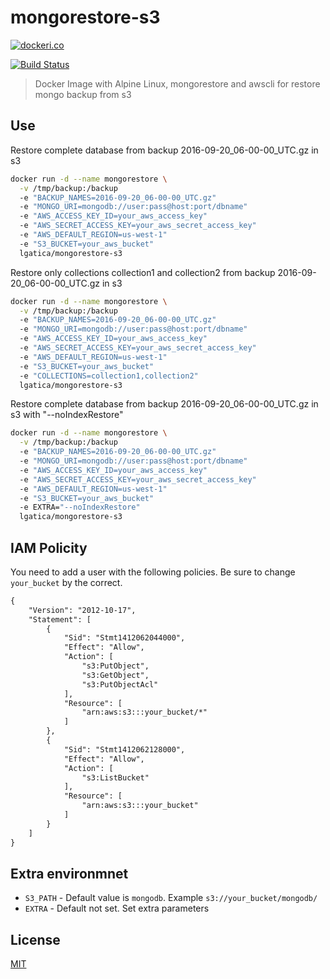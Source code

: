 # mongorestore-s3

[![dockeri.co](http://dockeri.co/image/lgatica/mongorestore-s3)](https://hub.docker.com/r/lgatica/mongorestore-s3/)

[![Build Status](https://travis-ci.org/lgaticaq/mongorestore-s3.svg?branch=master)](https://travis-ci.org/lgaticaq/mongorestore-s3)

> Docker Image with Alpine Linux, mongorestore and awscli for restore mongo backup from s3

## Use

Restore complete database from backup 2016-09-20_06-00-00_UTC.gz in s3

```bash
docker run -d --name mongorestore \
  -v /tmp/backup:/backup
  -e "BACKUP_NAMES=2016-09-20_06-00-00_UTC.gz"
  -e "MONGO_URI=mongodb://user:pass@host:port/dbname"
  -e "AWS_ACCESS_KEY_ID=your_aws_access_key"
  -e "AWS_SECRET_ACCESS_KEY=your_aws_secret_access_key"
  -e "AWS_DEFAULT_REGION=us-west-1"
  -e "S3_BUCKET=your_aws_bucket"
  lgatica/mongorestore-s3
```

Restore only collections collection1 and collection2 from backup 2016-09-20_06-00-00_UTC.gz in s3

```bash
docker run -d --name mongorestore \
  -v /tmp/backup:/backup
  -e "BACKUP_NAMES=2016-09-20_06-00-00_UTC.gz"
  -e "MONGO_URI=mongodb://user:pass@host:port/dbname"
  -e "AWS_ACCESS_KEY_ID=your_aws_access_key"
  -e "AWS_SECRET_ACCESS_KEY=your_aws_secret_access_key"
  -e "AWS_DEFAULT_REGION=us-west-1"
  -e "S3_BUCKET=your_aws_bucket"
  -e "COLLECTIONS=collection1,collection2"
  lgatica/mongorestore-s3
```

Restore complete database from backup 2016-09-20_06-00-00_UTC.gz in s3 with "--noIndexRestore"

```bash
docker run -d --name mongorestore \
  -v /tmp/backup:/backup
  -e "BACKUP_NAMES=2016-09-20_06-00-00_UTC.gz"
  -e "MONGO_URI=mongodb://user:pass@host:port/dbname"
  -e "AWS_ACCESS_KEY_ID=your_aws_access_key"
  -e "AWS_SECRET_ACCESS_KEY=your_aws_secret_access_key"
  -e "AWS_DEFAULT_REGION=us-west-1"
  -e "S3_BUCKET=your_aws_bucket"
  -e EXTRA="--noIndexRestore"
  lgatica/mongorestore-s3
```

## IAM Policity

You need to add a user with the following policies. Be sure to change `your_bucket` by the correct.

```xml
{
    "Version": "2012-10-17",
    "Statement": [
        {
            "Sid": "Stmt1412062044000",
            "Effect": "Allow",
            "Action": [
                "s3:PutObject",
                "s3:GetObject",
                "s3:PutObjectAcl"
            ],
            "Resource": [
                "arn:aws:s3:::your_bucket/*"
            ]
        },
        {
            "Sid": "Stmt1412062128000",
            "Effect": "Allow",
            "Action": [
                "s3:ListBucket"
            ],
            "Resource": [
                "arn:aws:s3:::your_bucket"
            ]
        }
    ]
}
```

## Extra environmnet

- `S3_PATH` - Default value is `mongodb`. Example `s3://your_bucket/mongodb/`
- `EXTRA` - Default not set. Set extra parameters


## License

[MIT](https://tldrlegal.com/license/mit-license)
